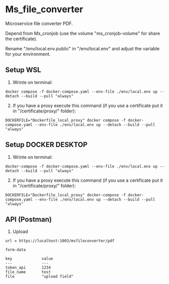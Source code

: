 # Ms_file_converter

Microservice file converter PDF.

Depend from Ms_cronjob (use the volume "ms_cronjob-volume" for share the certificate).

Rename "/env/local.env.public" in "/env/local.env" and adjust the variable for your environment.

## Setup WSL

1. Wrinte on terminal:

```
docker compose -f docker-compose.yaml --env-file ./env/local.env up --detach --build --pull "always"
```

2. If you have a proxy execute this command (if you use a certificate put it in "/certificate/proxy/" folder):

```
DOCKERFILE="Dockerfile_local_proxy" docker compose -f docker-compose.yaml --env-file ./env/local.env up --detach --build --pull "always"
```

## Setup DOCKER DESKTOP

1. Wrinte on terminal:

```
docker-compose -f docker-compose.yaml --env-file ./env/local.env up --detach --build --pull "always"
```

2. If you have a proxy execute this command (if you use a certificate put it in "/certificate/proxy/" folder):

```
DOCKERFILE="Dockerfile_local_proxy" docker-compose -f docker-compose.yaml --env-file ./env/local.env up --detach --build --pull "always"
```

## API (Postman)

1. Upload

```
url = https://localhost:1003/msfileconverter/pdf

form-data

key             value
---             ---
token_api       1234
file_name       test
file            "upload field"
```
